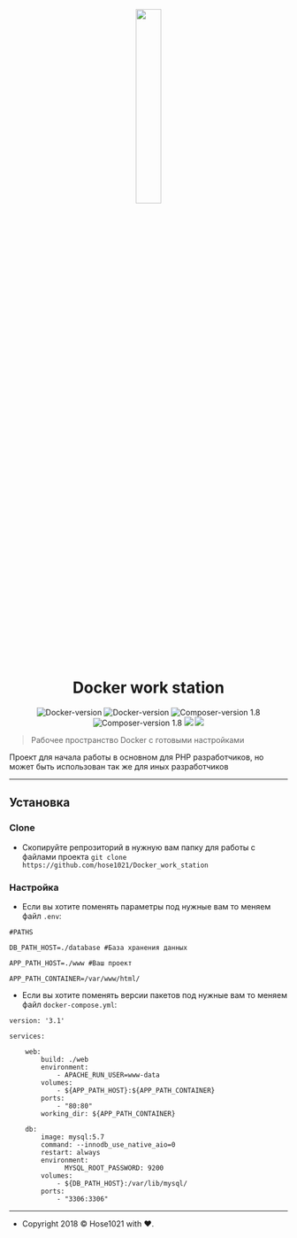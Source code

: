 <center><img src="https://cdn.thenewstack.io/media/2014/04/homepage-docker-logo.png" alt="" width="30%">

# Docker work station

![Docker-version](https://badgen.net/badge/Docker-compose/v3.1/green?icon=docker) ![Docker-version](https://badgen.net/badge/Mysql/v5.7/orange) ![Composer-version 1.8](https://badgen.net/badge/Composer/v1.8.0/red?icon=terminal) ![Composer-version 1.8](https://badgen.net/badge/PHP/v7.3.0/purple) ![](https://badgen.net/github/watchers/micromatch/micromatch) ![](https://badgen.net/github/license/micromatch/micromatch)</center>

> Рабочее пространство Docker с готовыми настройками

Проект для начала работы в основном для PHP разработчиков, но может быть использован так же для иных разработчиков<div class=""></div>

---

## Установка

### Clone

- Скопируйте репрозиторий в нужную вам папку для работы с файлами проекта `git clone https://github.com/hose1021/Docker_work_station`

### Настройка

- Если вы хотите поменять параметры под нужные вам то меняем файл `.env`:

```shell
#PATHS

DB_PATH_HOST=./database #База хранения данных

APP_PATH_HOST=./www #Ваш проект

APP_PATH_CONTAINER=/var/www/html/
```

- Если вы хотите поменять версии пакетов под нужные вам то меняем файл `docker-compose.yml`:

```shell
version: '3.1'

services:

    web: 
        build: ./web
        environment:
            - APACHE_RUN_USER=www-data
        volumes:
            - ${APP_PATH_HOST}:${APP_PATH_CONTAINER}
        ports:
            - "80:80"
        working_dir: ${APP_PATH_CONTAINER}

    db:
        image: mysql:5.7
        command: --innodb_use_native_aio=0
        restart: always
        environment:
              MYSQL_ROOT_PASSWORD: 9200
        volumes:
            - ${DB_PATH_HOST}:/var/lib/mysql/
        ports:
            - "3306:3306"
```

---
- Copyright 2018 © Hose1021 with ♥.
